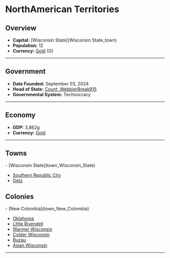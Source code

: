 <!--UNDEDITED FILE, remove this entire line if this file has been edited!-->
# <!--NAME-->NorthAmerican Territories<!--NAME-->

## Overview

- **Capital:** <!--CAPITAL_LINK-->[Wisconsin State](Wisconsin State_town)<!--CAPITAL_LINK-->
- **Population:** <!--POPULATION-->12<!--POPULATION-->
- **Currency:** <!--CURRENCY_LINK-->[Gold](Gold_currency)<!--CURRENCY_LINK--> (<!--CURRENCY_ABV-->G<!--CURRENCY_ABV-->)

---

## Government

- **Date Founded:** <!--FOUNDED-->September 03, 2024<!--FOUNDED-->
- **Head of State:** <!--LEADER_TITLE_LINK-->[Count .WebbierBreak915](.WebbierBreak915_user)<!--LEADER_TITLE_LINK-->
- **Governmental System:** <!--GOVERNMENT-->Technocracy<!--GOVERNMENT-->

---

## Economy

- **GDP:** <!--GDP-->3,862g<!--GDP-->
- **Currency:** <!--CURRENCY_LINK-->[Gold](Gold_currency)<!--CURRENCY_LINK-->

---

## Towns

<!--TOWNS-->- [Wisconsin State](town_Wisconsin_State)
- [Southern Republic City](town_Southern_Republic_City)
- [Getz](town_Getz)<!--TOWNS-->

## Colonies

<!--COLONIES-->- [New Colombia](town_New_Colombia)
- [Oklahoma](town_Oklahoma)
- [Little Rivendell](town_Little_Rivendell)
- [Warmer Wisconsin](town_Warmer_Wisconsin)
- [Colder Wisconsin](town_Colder_Wisconsin)
- [Buzau](town_Buzau)
- [Asian Wisconsin](town_Asian_Wisconsin)<!--COLONIES-->

---